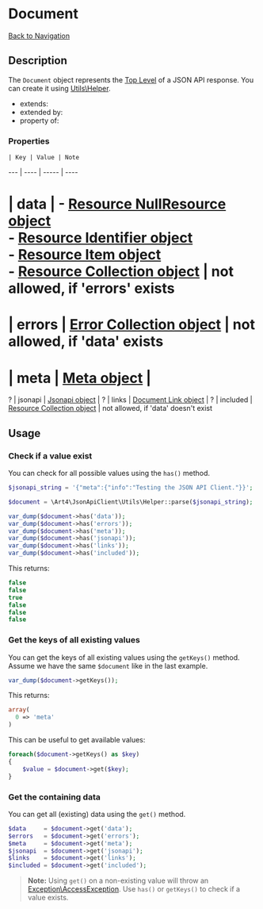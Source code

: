 # Document
[Back to Navigation](README.md)

## Description

The `Document` object represents the [Top Level](http://jsonapi.org/format/#document-top-level) of a JSON API response. You can create it using [Utils\Helper](utils-helper.md).

- extends:
- extended by:
- property of:

### Properties

    | Key | Value | Note
--- | ---- | ----- | ----
# | data | - [Resource NullResource object](objects-resource-nullresource.md)<br />- [Resource Identifier object](objects-resource-identifier.md)<br />- [Resource Item object](objects-resource-item.md)<br />- [Resource Collection object](objects-resource-collection.md) | not allowed, if 'errors' exists
# | errors | [Error Collection object](objects-error-collection.md) | not allowed, if 'data' exists
# | meta | [Meta object](objects-meta.md) |
? | jsonapi | [Jsonapi object](objects-jsonapi.md) |
? | links | [Document Link object](objects-document-link.md) |
? | included | [Resource Collection object](objects-resource-collection.md) | not allowed, if 'data' doesn't exist

## Usage

### Check if a value exist

You can check for all possible values using the `has()` method.

```php
$jsonapi_string = '{"meta":{"info":"Testing the JSON API Client."}}';

$document = \Art4\JsonApiClient\Utils\Helper::parse($jsonapi_string);

var_dump($document->has('data'));
var_dump($document->has('errors'));
var_dump($document->has('meta'));
var_dump($document->has('jsonapi'));
var_dump($document->has('links'));
var_dump($document->has('included'));
```

This returns:

```php
false
false
true
false
false
false
```

### Get the keys of all existing values

You can get the keys of all existing values using the `getKeys()` method. Assume we have the same `$document` like in the last example.

```php
var_dump($document->getKeys());
```

This returns:

```php
array(
  0 => 'meta'
)
```

This can be useful to get available values:

```php
foreach($document->getKeys() as $key)
{
	$value = $document->get($key);
}
```

### Get the containing data

You can get all (existing) data using the `get()` method.

```php
$data     = $document->get('data');
$errors   = $document->get('errors');
$meta     = $document->get('meta');
$jsonapi  = $document->get('jsonapi');
$links    = $document->get('links');
$included = $document->get('included');
```

> **Note:** Using `get()` on a non-existing value will throw an [Exception\AccessException](exception-introduction.md#exceptionaccessexception). Use `has()` or `getKeys()` to check if a value exists.
